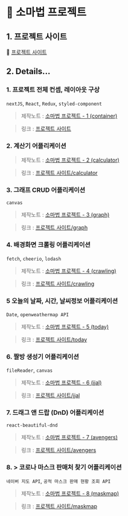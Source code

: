 # 🔮 소마법 프로젝트

## 1. 프로젝트 사이트

:apple: [프로젝트 사이트](https://small-magic-project.now.sh/) 

## 2. Details...

### 1. 프로젝트 전체 컨셉, 레이아웃 구상

`nextJS`, `React`, `Redux`, `styled-component`

> 제작노트 : [소마법 프로젝트 - 1 (container)](https://taeny.dev/project/%EC%86%8C%EB%A7%88%EB%B2%95-%ED%94%84%EB%A1%9C%EC%A0%9D%ED%8A%B81/)

> 링크 : [프로젝트 사이트](https://small-magic-project.now.sh/)

### 2. 계산기 어플리케이션

> 제작노트 : [소마법 프로젝트 - 2 (calculator)](https://taeny.dev/project/%EC%86%8C%EB%A7%88%EB%B2%95-%ED%94%84%EB%A1%9C%EC%A0%9D%ED%8A%B82/)

> 링크 : [프로젝트 사이트/calculator](https://small-magic-project.now.sh/calculator)

### 3. 그래프 CRUD 어플리케이션

`canvas`

> 제작노트 : [소마법 프로젝트 - 3 (graph)](https://taeny.dev/project/%EC%86%8C%EB%A7%88%EB%B2%95-%ED%94%84%EB%A1%9C%EC%A0%9D%ED%8A%B83/)

> 링크 : [프로젝트 사이트/graph](https://small-magic-project.now.sh/graph)

### 4. 배경화면 크롤링 어플리케이션 

`fetch`, `cheerio`, `lodash`

> 제작노트 : [소마법 프로젝트 - 4 (crawling)](https://taeny.dev/project/%EC%86%8C%EB%A7%88%EB%B2%95-%ED%94%84%EB%A1%9C%EC%A0%9D%ED%8A%B84/)

> 링크 : [프로젝트 사이트/crawling](https://small-magic-project.now.sh/crawling)

### 5 오늘의 날짜, 시간, 날씨정보 어플리케이션

`Date`, `openweathermap API`

> 제작노트 : [소마법 프로젝트 - 5 (today)](https://taeny.dev/project/%EC%86%8C%EB%A7%88%EB%B2%95-%ED%94%84%EB%A1%9C%EC%A0%9D%ED%8A%B85/)

> 링크 : [프로젝트 사이트/today](https://small-magic-project.now.sh/today)

### 6. 짤방 생성기 어플리케이션

`fileReader`, `canvas`

> 제작노트 : [소마법 프로젝트 - 6 (jjal)](https://taeny.dev/project/%EC%86%8C%EB%A7%88%EB%B2%95-%ED%94%84%EB%A1%9C%EC%A0%9D%ED%8A%B86/)

> 링크 : [프로젝트 사이트/jjal](https://small-magic-project.now.sh/jjal)


### 7. 드래그 앤 드랍 (DnD) 어플리케이션

`react-beautiful-dnd`

> 제작노트 : [소마법 프로젝트 - 7 (avengers)](https://taeny.dev/project/%EC%86%8C%EB%A7%88%EB%B2%95-%ED%94%84%EB%A1%9C%EC%A0%9D%ED%8A%B87/)

> 링크 : [프로젝트 사이트/avengers](https://small-magic-project.now.sh/avengers)

### 8. > 코로나 마스크 판매처 찾기 어플리케이션

`네이버 지도 API`, `공적 마스크 판매 현황 조회 API`

> 제작노트 : [소마법 프로젝트 - 8 (maskmap)](https://taeny.dev/project/%EC%86%8C%EB%A7%88%EB%B2%95-%ED%94%84%EB%A1%9C%EC%A0%9D%ED%8A%B88/)

> 링크 : [프로젝트 사이트/maskmap](https://small-magic-project.now.sh/maskmap)



